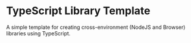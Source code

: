 # TypeScript Library Template

A simple template for creating cross-environment (NodeJS and Browser) libraries using TypeScript.
